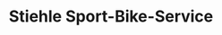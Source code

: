 ---
title: "Stiehle Sport-Bike-Service"
url: /sulz-am-neckar/stiehle-sport-bike-service/
shop: Fahrrad
---